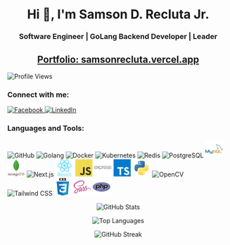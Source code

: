 <!-- Title -->
<h1 align="center">Hi 👋, I'm Samson D. Recluta Jr.</h1>

<!-- Subtitle -->
<h3 align="center">Software Engineer | GoLang Backend Developer | Leader</h3>

<!-- Portfolio Link -->
<h2 align="center"><a href="https://samsonrecluta.vercel.app/">Portfolio: samsonrecluta.vercel.app</a></h2>

<!-- Profile Views -->
<p align="left"> <img src="https://komarev.com/ghpvc/?username=ssr0016&label=Profile%20views&color=0e75b6&style=flat" alt="Profile Views" /> </p>

<!-- Connect with me -->
<h3 align="left">Connect with me:</h3>
<p align="left">
    <a href="https://www.facebook.com/jhayell.recluta">
        <img alt="Facebook" title="Facebook Account" src="https://img.icons8.com/color/48/000000/facebook.png"/>
    </a>
    <a href="https://www.linkedin.com/in/samson-d-recluta-jr-9864bb286/">
        <img alt="LinkedIn" title="LinkedIn Account" src="https://img.icons8.com/color/48/000000/linkedin.png"/>
    </a>
</p>

<!-- Languages and Tools -->
<h3 align="left">Languages and Tools:</h3>
<p align="left">
    <!-- Add icons for other languages and tools -->
    <img src="https://cdn.jsdelivr.net/gh/devicons/devicon/icons/github/github-original.svg" alt="GitHub" width="40"/>
    <img src="https://img.icons8.com/color/48/000000/golang.png" alt="Golang" width="40" height="40"/>
    <img src="https://img.icons8.com/color/48/000000/docker.png" alt="Docker" width="40" height="40"/>
    <img src="https://img.icons8.com/color/48/000000/kubernetes.png" alt="Kubernetes" width="40" height="40"/>
    <img src="https://img.icons8.com/color/48/000000/redis.png" alt="Redis" width="40" height="40"/>
    <img src="https://img.icons8.com/color/48/000000/postgreesql.png" alt="PostgreSQL" width="40" height="40"/>
    <img src="https://raw.githubusercontent.com/devicons/devicon/master/icons/mysql/mysql-original-wordmark.svg" alt="MySQL" width="40" height="40"/>
    <img src="https://raw.githubusercontent.com/devicons/devicon/master/icons/mongodb/mongodb-original-wordmark.svg" alt="MongoDB" width="40" height="40"/>
    <img src="https://cdn.worldvectorlogo.com/logos/nextjs-2.svg" alt="Next.js" width="40" height="40"/>
    <img src="https://raw.githubusercontent.com/devicons/devicon/master/icons/react/react-original-wordmark.svg" alt="React.js" width="40" height="40"/>
    <img src="https://raw.githubusercontent.com/devicons/devicon/master/icons/javascript/javascript-original.svg" alt="JavaScript" width="40" height="40"/>
    <img src="https://raw.githubusercontent.com/devicons/devicon/master/icons/express/express-original-wordmark.svg" alt="Express.js" width="40" height="40"/>
    <img src="https://raw.githubusercontent.com/devicons/devicon/master/icons/typescript/typescript-original.svg" alt="TypeScript" width="40" height="40"/>
    <img src="https://raw.githubusercontent.com/devicons/devicon/master/icons/python/python-original.svg" alt="Python" width="40" height="40"/>
    <img src="https://www.vectorlogo.zone/logos/opencv/opencv-icon.svg" alt="OpenCV" width="40" height="40"/>
    <img src="https://www.vectorlogo.zone/logos/tailwindcss/tailwindcss-icon.svg" alt="Tailwind CSS" width="40" height="40"/>
    <img src="https://raw.githubusercontent.com/devicons/devicon/master/icons/css3/css3-original-wordmark.svg" alt="CSS" width="40" height="40"/>
    <img src="https://raw.githubusercontent.com/devicons/devicon/master/icons/sass/sass-original.svg" alt="Sass" width="40" height="40"/>
    <img src="https://raw.githubusercontent.com/devicons/devicon/master/icons/php/php-original.svg" alt="PHP" width="40" height="40"/>
</p>


<!-- GitHub Stats -->
<p align="center"><img src="https://github-readme-stats.vercel.app/api?username=ssr0016&show_icons=true&locale=en" alt="GitHub Stats" /></p>

<!-- Top Languages -->
<p align="center"><img src="https://github-readme-stats.vercel.app/api/top-langs?username=ssr0016&show_icons=true&locale=en&layout=compact" alt="Top Languages" /></p>

<!-- GitHub Streak -->
<p align="center"><img src="https://github-readme-streak-stats.herokuapp.com/?user=ssr0016&" alt="GitHub Streak" /></p>
